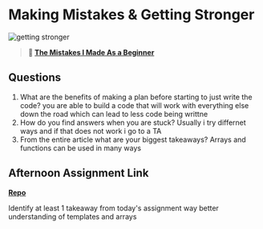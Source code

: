 # Making Mistakes & Getting Stronger

![getting stronger](https://bcw.blob.core.windows.net/public/img/lesson-images/js-bootcamp-logo.jpg)

> **📖 [The Mistakes I Made As a Beginner](https://codeworksacademy.com/fs-student-guide/resources/wk2/06-Coding-Mistakes)**

## Questions

1. What are the benefits of making a plan before starting to just write the code?
you are able to build a code that will work with everything else down the road which can lead to less code being writtne
2. How do you find answers when you are stuck?
Usually i try differnet ways and if that does not work i go to a TA 
3. From the entire article what are your biggest takeaways?
Arrays and functions can be used in many ways 
## Afternoon Assignment Link

**[Repo](https://github.com/Thomas-Daily/BossMonster.git)**

Identify at least 1 takeaway from today's assignment
way better understanding of templates and arrays 
